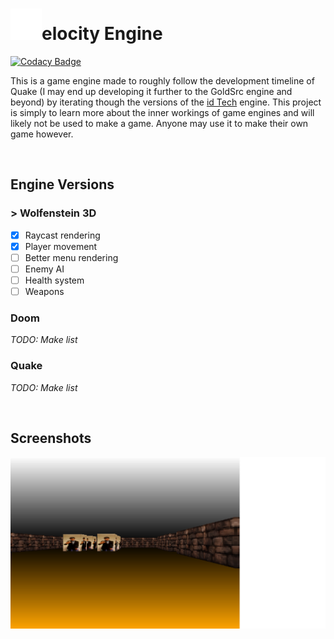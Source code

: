 # <img src="VelocityEngine.svg" height=50px alt="V">elocity Engine

[![Codacy Badge](https://app.codacy.com/project/badge/Grade/43d71a4fac7f4f9cab86a5d88466e2c0)](https://app.codacy.com/gh/MCT32/VelocityEngine/dashboard?utm_source=gh&utm_medium=referral&utm_content=&utm_campaign=Badge_grade) 

This is a game engine made to roughly follow the development timeline of Quake (I may end up developing it further to the GoldSrc engine and beyond) by iterating though the versions of the [id Tech](https://en.wikipedia.org/wiki/Id_Tech) engine. This project is simply to learn more about the inner workings of game engines and will likely not be used to make a game. Anyone may use it to make their own game however.

<br>

## Engine Versions
### > Wolfenstein 3D
- [x] Raycast rendering
- [x] Player movement
- [ ] Better menu rendering
- [ ] Enemy AI
- [ ] Health system
- [ ] Weapons

### Doom
*TODO: Make list*

### Quake
*TODO: Make list*

<br>

## Screenshots
![Screenshot](/screenshots/screenshot.bmp)
